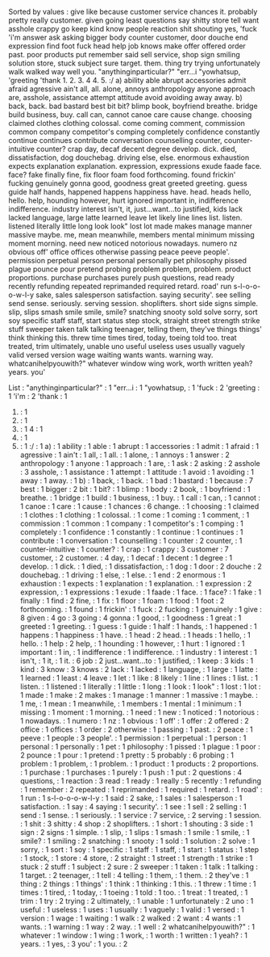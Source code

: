 Sorted by values :
give like because customer service chances it. probably pretty really customer. given going least questions say shitty store tell want asshole crappy go keep kind know people reaction shit shouting yes, 'fuck 'i'm answer ask asking bigger body counter customer, door douche end expression find foot fuck head help job knows make offer offered order past. poor products put remember said sell service, shop sign smiling solution store, stuck subject sure target. them. thing try trying unfortunately walk walked way well you. "anythinginparticular?" "err...i "yowhatsup, 'greeting 'thank 1. 2. 3. 4 4. 5. :/ a) ability able abrupt accessories admit afraid agressive ain't all, all. alone, annoys anthropology anyone approach are, asshole, assistance attempt attitude avoid avoiding away away. b) back, back. bad bastard best bit bit? blimp book, boyfriend breathe. bridge build business, buy. call can, cannot canoe care cause change. choosing claimed clothes clothing colossal. come coming comment, commission common company competitor's comping completely confidence constantly continue continues contribute conversation counselling counter, counter-intuitive counter? crap day, decaf decent degree develop. dick. died, dissatisfaction, dog douchebag. driving else, else. enormous exhaustion expects explanation explanation. expression, expressions exude faade face. face? fake finally fine, fix floor foam food forthcoming. found frickin' fucking genuinely gonna good, goodness great greeted greeting. guess guide half hands, happened happens happiness have. head. heads hello, hello. help, hounding however, hurt ignored important in, indifference indifference. industry interest isn't, it, just...want...to justified, kids lack lacked language, large latte learned leave let likely line lines list. listen. listened literally little long look look" lost lot made makes manage manner massive maybe. me, mean meanwhile, members mental minimum missing moment morning. need new noticed notorious nowadays. numero nz obvious off' office offices otherwise passing peace peeve people'. permission perpetual person personal personally pet philosophy pissed plague pounce pour pretend probing problem problem, problem. product proportions. purchase purchases purely push questions, read ready recently refunding repeated reprimanded required retard. road' run s-l-o-o-o-w-l-y sake, sales salesperson satisfaction. saying security'. see selling send sense. seriously. serving session. shoplifters. short side signs simple. slip, slips smash smile smile, smile? snatching snooty sold solve sorry, sort soy specific staff staff, start status step stock, straight street strength strike stuff sweeper taken talk talking teenager, telling them, they've things things' think thinking this. threw time times tired, today, toeing told too. treat treated, trim ultimately, unable uno useful useless uses usually vaguely valid versed version wage waiting wants wants. warning way. whatcanihelpyouwith?" whatever window wing work, worth written yeah? years. you' 

List :
"anythinginparticular?" : 1
"err...i : 1
"yowhatsup, : 1
'fuck : 2
'greeting : 1
'i'm : 2
'thank : 1
1. : 1
2. : 1
3. : 1
4 : 1
4. : 1
5. : 1
:/ : 1
a) : 1
ability : 1
able : 1
abrupt : 1
accessories : 1
admit : 1
afraid : 1
agressive : 1
ain't : 1
all, : 1
all. : 1
alone, : 1
annoys : 1
answer : 2
anthropology : 1
anyone : 1
approach : 1
are, : 1
ask : 2
asking : 2
asshole : 3
asshole, : 1
assistance : 1
attempt : 1
attitude : 1
avoid : 1
avoiding : 1
away : 1
away. : 1
b) : 1
back, : 1
back. : 1
bad : 1
bastard : 1
because : 7
best : 1
bigger : 2
bit : 1
bit? : 1
blimp : 1
body : 2
book, : 1
boyfriend : 1
breathe. : 1
bridge : 1
build : 1
business, : 1
buy. : 1
call : 1
can, : 1
cannot : 1
canoe : 1
care : 1
cause : 1
chances : 6
change. : 1
choosing : 1
claimed : 1
clothes : 1
clothing : 1
colossal. : 1
come : 1
coming : 1
comment, : 1
commission : 1
common : 1
company : 1
competitor's : 1
comping : 1
completely : 1
confidence : 1
constantly : 1
continue : 1
continues : 1
contribute : 1
conversation : 1
counselling : 1
counter : 2
counter, : 1
counter-intuitive : 1
counter? : 1
crap : 1
crappy : 3
customer : 7
customer, : 2
customer. : 4
day, : 1
decaf : 1
decent : 1
degree : 1
develop. : 1
dick. : 1
died, : 1
dissatisfaction, : 1
dog : 1
door : 2
douche : 2
douchebag. : 1
driving : 1
else, : 1
else. : 1
end : 2
enormous : 1
exhaustion : 1
expects : 1
explanation : 1
explanation. : 1
expression : 2
expression, : 1
expressions : 1
exude : 1
faade : 1
face. : 1
face? : 1
fake : 1
finally : 1
find : 2
fine, : 1
fix : 1
floor : 1
foam : 1
food : 1
foot : 2
forthcoming. : 1
found : 1
frickin' : 1
fuck : 2
fucking : 1
genuinely : 1
give : 8
given : 4
go : 3
going : 4
gonna : 1
good, : 1
goodness : 1
great : 1
greeted : 1
greeting. : 1
guess : 1
guide : 1
half : 1
hands, : 1
happened : 1
happens : 1
happiness : 1
have. : 1
head : 2
head. : 1
heads : 1
hello, : 1
hello. : 1
help : 2
help, : 1
hounding : 1
however, : 1
hurt : 1
ignored : 1
important : 1
in, : 1
indifference : 1
indifference. : 1
industry : 1
interest : 1
isn't, : 1
it, : 1
it. : 6
job : 2
just...want...to : 1
justified, : 1
keep : 3
kids : 1
kind : 3
know : 3
knows : 2
lack : 1
lacked : 1
language, : 1
large : 1
latte : 1
learned : 1
least : 4
leave : 1
let : 1
like : 8
likely : 1
line : 1
lines : 1
list. : 1
listen. : 1
listened : 1
literally : 1
little : 1
long : 1
look : 1
look" : 1
lost : 1
lot : 1
made : 1
make : 2
makes : 1
manage : 1
manner : 1
massive : 1
maybe. : 1
me, : 1
mean : 1
meanwhile, : 1
members : 1
mental : 1
minimum : 1
missing : 1
moment : 1
morning. : 1
need : 1
new : 1
noticed : 1
notorious : 1
nowadays. : 1
numero : 1
nz : 1
obvious : 1
off' : 1
offer : 2
offered : 2
office : 1
offices : 1
order : 2
otherwise : 1
passing : 1
past. : 2
peace : 1
peeve : 1
people : 3
people'. : 1
permission : 1
perpetual : 1
person : 1
personal : 1
personally : 1
pet : 1
philosophy : 1
pissed : 1
plague : 1
poor : 2
pounce : 1
pour : 1
pretend : 1
pretty : 5
probably : 6
probing : 1
problem : 1
problem, : 1
problem. : 1
product : 1
products : 2
proportions. : 1
purchase : 1
purchases : 1
purely : 1
push : 1
put : 2
questions : 4
questions, : 1
reaction : 3
read : 1
ready : 1
really : 5
recently : 1
refunding : 1
remember : 2
repeated : 1
reprimanded : 1
required : 1
retard. : 1
road' : 1
run : 1
s-l-o-o-o-w-l-y : 1
said : 2
sake, : 1
sales : 1
salesperson : 1
satisfaction. : 1
say : 4
saying : 1
security'. : 1
see : 1
sell : 2
selling : 1
send : 1
sense. : 1
seriously. : 1
service : 7
service, : 2
serving : 1
session. : 1
shit : 3
shitty : 4
shop : 2
shoplifters. : 1
short : 1
shouting : 3
side : 1
sign : 2
signs : 1
simple. : 1
slip, : 1
slips : 1
smash : 1
smile : 1
smile, : 1
smile? : 1
smiling : 2
snatching : 1
snooty : 1
sold : 1
solution : 2
solve : 1
sorry, : 1
sort : 1
soy : 1
specific : 1
staff : 1
staff, : 1
start : 1
status : 1
step : 1
stock, : 1
store : 4
store, : 2
straight : 1
street : 1
strength : 1
strike : 1
stuck : 2
stuff : 1
subject : 2
sure : 2
sweeper : 1
taken : 1
talk : 1
talking : 1
target. : 2
teenager, : 1
tell : 4
telling : 1
them, : 1
them. : 2
they've : 1
thing : 2
things : 1
things' : 1
think : 1
thinking : 1
this. : 1
threw : 1
time : 1
times : 1
tired, : 1
today, : 1
toeing : 1
told : 1
too. : 1
treat : 1
treated, : 1
trim : 1
try : 2
trying : 2
ultimately, : 1
unable : 1
unfortunately : 2
uno : 1
useful : 1
useless : 1
uses : 1
usually : 1
vaguely : 1
valid : 1
versed : 1
version : 1
wage : 1
waiting : 1
walk : 2
walked : 2
want : 4
wants : 1
wants. : 1
warning : 1
way : 2
way. : 1
well : 2
whatcanihelpyouwith?" : 1
whatever : 1
window : 1
wing : 1
work, : 1
worth : 1
written : 1
yeah? : 1
years. : 1
yes, : 3
you' : 1
you. : 2
